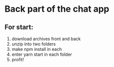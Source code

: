 # Back part of the chat app

## For start:
1) download archives front and back
2) unzip into two folders
3) make npm install in each
4) enter yarn start in each folder
5) profit!